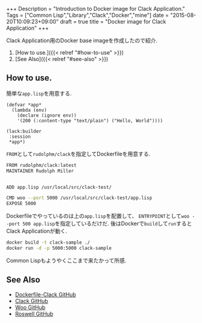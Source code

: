 +++
Description = "Introduction to Docker image for Clack Application."
Tags = ["Common Lisp","Library","Clack","Docker","mine"]
date = "2015-08-20T10:09:23+09:00"
draft = true
title = "Docker image for Clack Application"
+++

Clack Application用のDocker base imageを作成したので紹介.

<!--more-->

1. [How to use.]({{< relref "#how-to-use" >}})
2. [See Also]({{< relref "#see-also" >}})


How to use.
---

簡単な`app.lisp`を用意する.

```common-lisp
(defvar *app*
  (lambda (env)
    (declare (ignore env))
    '(200 (:content-type "text/plain") ("Hello, World"))))

(lack:builder
 :session
 *app*)
```

`FROM`として`rudolphm/clack`を指定してDockerfileを用意する.

```sh
FROM rudolphm/clack:latest
MAINTAINER Rudolph Miller


ADD app.lisp /usr/local/src/clack-test/

CMD woo --port 5000 /usr/local/src/clack-test/app.lisp
EXPOSE 5000
```

Dockerfileでやっているのは上の`app.lisp`を配置して、
`ENTRYPOINT`として`woo --port 500 app.lisp`を指定しているだけだ.
後はDockerで`build`して`run`するとClack Applicationが動く.

```sh
docker build -t clack-sample ./
docker run -d -p 5000:5000 clack-sample
```

Common Lispもようやくここまで来たかって所感.


See Also
---

- [Dockerfile-Clack GitHub](https://github.com/Rudolph-Miller/dockerfile-clack)
- [Clack GitHub](https://github.com/fukamachi/clack)
- [Woo GitHub](https://github.com/fukamachi/woo)
- [Roswell GitHub](https://github.com/snmsts/roswell)
